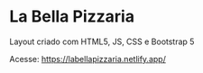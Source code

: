 # La Bella Pizzaria

Layout criado com HTML5, JS, CSS e Bootstrap 5

Acesse: https://labellapizzaria.netlify.app/